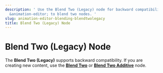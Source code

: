```yaml
---
description: ' Use the Blend Two (Legacy) node for backward compatibility in &ALYlong;
  &animation-editor; to blend two nodes. '
slug: animation-editor-blending-blendtwolegacy
title: Blend Two (Legacy) Node
---
```

# Blend Two \(Legacy\) Node<a name="animation-editor-blending-blendtwolegacy"></a>

The **Blend Two \(Legacy\)** supports backward compatibility\. If you are creating new content, use the **[Blend Two](animation-editor-blending-blendtwo.md)** or **[Blend Two Additive](animation-editor-blending-blendtwoadditive.md)** node\.